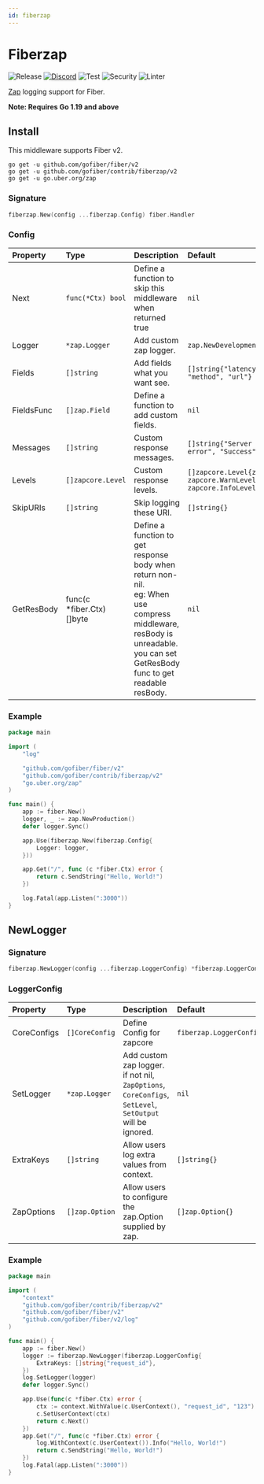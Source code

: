 ```yaml
---
id: fiberzap
---
```


# Fiberzap

![Release](https://img.shields.io/github/v/tag/gofiber/contrib?filter=fiberzap*)
[![Discord](https://img.shields.io/discord/704680098577514527?style=flat&label=%F0%9F%92%AC%20discord&color=00ACD7)](https://gofiber.io/discord)
![Test](https://github.com/gofiber/contrib/workflows/Tests/badge.svg)
![Security](https://github.com/gofiber/contrib/workflows/Security/badge.svg)
![Linter](https://github.com/gofiber/contrib/workflows/Linter/badge.svg)

[Zap](https://github.com/uber-go/zap) logging support for Fiber.

**Note: Requires Go 1.19 and above**

## Install

This middleware supports Fiber v2.

```
go get -u github.com/gofiber/fiber/v2
go get -u github.com/gofiber/contrib/fiberzap/v2
go get -u go.uber.org/zap
```

### Signature

```go
fiberzap.New(config ...fiberzap.Config) fiber.Handler
```

### Config

| Property   | Type                       | Description                                                                                                                                                                    | Default                                                                     |
| :--------- | :------------------------- | :----------------------------------------------------------------------------------------------------------------------------------------------------------------------------- | :-------------------------------------------------------------------------- |
| Next       | `func(*Ctx) bool`          | Define a function to skip this middleware when returned true                                                                                                                   | `nil`                                                                       |
| Logger     | `*zap.Logger`              | Add custom zap logger.                                                                                                                                                         | `zap.NewDevelopment()`                                                      |
| Fields     | `[]string`                 | Add fields what you want see.                                                                                                                                                  | `[]string{"latency", "status", "method", "url"}`                            |
| FieldsFunc | `[]zap.Field`              | Define a function to add custom fields.                                                                                                                                        | `nil`                                                                       |
| Messages   | `[]string`                 | Custom response messages.                                                                                                                                                      | `[]string{"Server error", "Client error", "Success"}`                       |
| Levels     | `[]zapcore.Level`          | Custom response levels.                                                                                                                                                        | `[]zapcore.Level{zapcore.ErrorLevel, zapcore.WarnLevel, zapcore.InfoLevel}` |
| SkipURIs   | `[]string`                 | Skip logging these URI.                                                                                                                                                        | `[]string{}`                                                                |
| GetResBody | func(c \*fiber.Ctx) []byte | Define a function to get response body when return non-nil.<br />eg: When use compress middleware, resBody is unreadable. you can set GetResBody func to get readable resBody. | `nil`                                                                       |

### Example

```go
package main

import (
    "log"

    "github.com/gofiber/fiber/v2"
    "github.com/gofiber/contrib/fiberzap/v2"
    "go.uber.org/zap"
)

func main() {
    app := fiber.New()
    logger, _ := zap.NewProduction()
    defer logger.Sync()

    app.Use(fiberzap.New(fiberzap.Config{
        Logger: logger,
    }))

    app.Get("/", func (c *fiber.Ctx) error {
        return c.SendString("Hello, World!")
    })

    log.Fatal(app.Listen(":3000"))
}
```

## NewLogger

### Signature

```go
fiberzap.NewLogger(config ...fiberzap.LoggerConfig) *fiberzap.LoggerConfig
```

### LoggerConfig

| Property    | Type           | Description                                                                                              | Default                        |
| :---------- | :------------- | :------------------------------------------------------------------------------------------------------- | :----------------------------- |
| CoreConfigs | `[]CoreConfig` | Define Config for zapcore                                                                                | `fiberzap.LoggerConfigDefault` |
| SetLogger   | `*zap.Logger`  | Add custom zap logger. if not nil, `ZapOptions`, `CoreConfigs`, `SetLevel`, `SetOutput` will be ignored. | `nil`                          |
| ExtraKeys   | `[]string`     | Allow users log extra values from context.                                                               | `[]string{}`                   |
| ZapOptions  | `[]zap.Option` | Allow users to configure the zap.Option supplied by zap.                                                 | `[]zap.Option{}`               |

### Example

```go
package main

import (
	"context"
	"github.com/gofiber/contrib/fiberzap/v2"
	"github.com/gofiber/fiber/v2"
	"github.com/gofiber/fiber/v2/log"
)

func main() {
    app := fiber.New()
    logger := fiberzap.NewLogger(fiberzap.LoggerConfig{
        ExtraKeys: []string{"request_id"},
    })
    log.SetLogger(logger)
    defer logger.Sync()

    app.Use(func(c *fiber.Ctx) error {
        ctx := context.WithValue(c.UserContext(), "request_id", "123")
        c.SetUserContext(ctx)
        return c.Next()
    })
    app.Get("/", func(c *fiber.Ctx) error {
        log.WithContext(c.UserContext()).Info("Hello, World!")
        return c.SendString("Hello, World!")
    })
    log.Fatal(app.Listen(":3000"))
}
```
